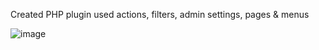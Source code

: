Created PHP plugin used actions, filters, admin settings, pages & menus

![image](https://github.com/HalyYampolska/word-filter-plugin/assets/50921848/8aaff208-4345-47e3-9058-cad80e7279c4)
